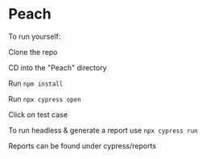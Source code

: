 # Peach

To run yourself:

Clone the repo

CD into the "Peach" directory

Run `npm install`

Run `npx cypress open`

Click on test case

To run headless & generate a report use `npx cypress run`

Reports can be found under cypress/reports
